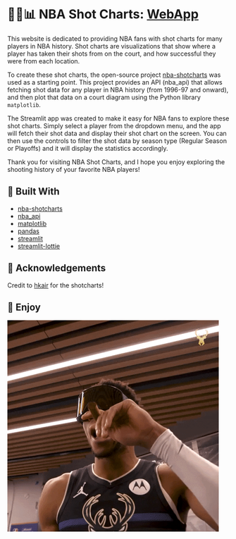 # 🏀➕📊 NBA Shot Charts: [WebApp](https://bensellnow-nba-shot-charts-welcome-3gzoaf.streamlit.app/)

This website is dedicated to providing NBA fans with shot charts for many players in NBA history. Shot charts are visualizations that show where a player has taken their shots from on the court, and how successful they were from each location.

To create these shot charts, the open-source project [nba-shotcharts](https://github.com/hkair/nba-shotcharts) was used as a starting point. This project provides an API (nba_api) that allows fetching shot data for any player in NBA history (from 1996-97 and onward), and then plot that data on a court diagram using the Python library `matplotlib`.

The Streamlit app was created to make it easy for NBA fans to explore these shot charts. Simply select a player from the dropdown menu, and the app will fetch their shot data and display their shot chart on the screen. You can then use the controls to filter the shot data by season type (Regular Season or Playoffs) and it will display the statistics accordingly.

Thank you for visiting NBA Shot Charts, and I hope you enjoy exploring the shooting history of your favorite NBA players!

## 🧰 Built With
* [nba-shotcharts](https://github.com/hkair/nba-shotcharts)
* [nba_api](https://github.com/swar/nba_api)
* [matplotlib](https://github.com/matplotlib/matplotlib)
* [pandas](https://github.com/pandas-dev/pandas)
* [streamlit](https://github.com/streamlit/streamlit)
* [streamlit-lottie](https://github.com/whitphx/streamlit-lottie)

## 👏 Acknowledgements
Credit to [hkair](https://github.com/hkair) for the shotcharts!

## 🎉 Enjoy
![](https://github.com/BenSellnow/NBA-Shotcharts/blob/main/Giannis.gif)

